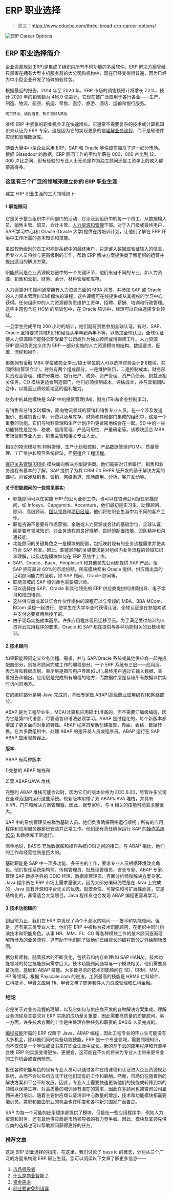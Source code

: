 # ERP 职业选择

> 原文：<https://www.educba.com/three-broad-erp-career-options/>

![ERP Career Options](img/785329ea65b8e5cee939f68a02165bb1.png)



## ERP 职业选择简介

企业资源规划(ERP)是集成了组织内所有不同功能的多层软件。ERP 解决方案曾经只部署在拥有大型主机服务器的大公司和机构中，现在已经变得很普遍，因为已经为中小型企业开发了特殊的软件包。

根据最近的报告，2014 年至 2020 年，ERP 市场的销售额预计将增长 7.2%，预计 2020 年的销售额为 416.9 亿美元。它现在被广泛应用于各行各业——生产、制造、物流、航空、航运、零售、医疗、旅游、酒店、运输和银行服务。

<small>网页开发、编程语言、软件测试&其他</small>

难怪 ERP 中紧张的职业机会正在快速增长。它通常不需要复杂的技术或计算机知识来认证为 ERP 专家。这是因为它的实现更多的是[理解业务流程](https://www.educba.com/business-process-re-engineering-vs-continuous-improvement/)，而不是软硬件实现和管理数据库。

随着大量中小型企业采用 ERP，SAP 和 Oracle 等供应商瞄准了这一细分市场。根据 Glassdoor 的数据，ERP 顾问工作的平均年薪在 800，000 卢比到 12，000 卢比之间，但有经验的专业人士无论是作为独立顾问还是工资单上的收入都要高得多。

### 这里有三个广泛的领域来建立你的 ERP 职业生涯

建立 ERP 职业生涯的三大领域如下:

#### 1.职能顾问

它是关于整合组织中不同部门的活动，它涉及到组织中的每一个员工，从数据输入员、销售主管、职员、会计主管、[人力资源和管理](https://www.educba.com/human-resource/courses/human-resource-course/)干部。对于入门级或最终用户，SAP(学习中心)和 Oracle (Oracle 大学)提供在线培训计划，让他们了解在 ERP 环境中工作所需的基本知识和技能。

虽然较低级别的员工可能是系统中的最终用户，只是键入数据或验证输入的信息，但专业人员将参与更高级别的工作，帮助 ERP 解决方案提供商了解组织的运营并提出适当的解决方案。

职能顾问是企业资源规划链中的一个关键环节，他们来自不同的专业，如人力资源、销售和营销、财务、会计、材料管理和库存。

人力资源(HR)顾问通常拥有人力资源方面的 MBA 背景，并参加 SAP 或 Oracle 的人力资本管理(HCM)模块的课程，这些课程可在线提供或从其授权的学习中心获得。任何组织中的人力资源都负责维护工资单、招聘、薪酬、培训和行政管理。这些主题包含在 HCM 的培训包中，在 Oracle 培训中，经理可以自由选择专业领域。

一旦学生完成平均 200 小时的培训，他们就有资格参加全球认证。有时，SAP、Oracle 坚持要求领域知识和经验从半年到两年不等，以参加全球认证。全球认证使人力资源顾问能够全职受雇于公司或作为独立顾问或培训师工作。人力资源 ERP 顾问负责定义作为 ERP 一部分实施的人力资源模块的结构、数据要求、配置、流程和操作。

那些拥有金融 MBA 学位或商业学士/硕士学位的人可以选择财务会计(FI)模块，共同控制(管理会计)。财务有两个组成部分，一是维护账目，二是控制成本。财务部负责现金管理、维护分类账、银行账户、税务、资产管理、资产负债表、损益及相关任务。CO 模块更适合制造部门，他们必须控制成本，评估成本，并与营销团队合作，以提高业绩较低地区的盈利能力。

财务中的其他模块是 SAP 中的投资管理(IM)、财务(TR)和企业控制(EC)。

有销售和分销(SD)模块，面向物流领域的营销和销售专业人员。在一个涉及发送报价、创建销售订单、计费以及与库存、财务和其他部门集成的组织中，这是一个重要的功能。它们与物料管理和生产计划(PP)更紧密地结合在一起。SD 中的一些功能特性是定价、税收、信用管理、产品可用性、产量确定等。该模块适合 MBA 市场营销专业人士，销售主管和相关专业人士。

相关的物流模块有:材料管理、生产计划和控制、产品数据管理(PDM)、质量管理、工厂维护和项目系统(PS)，但更适合工程流程。

[客户关系管理(CRM)](https://www.educba.com/customer-relationship-management-tools/) 模块面向解决方案提供商。他们需要对订单履行、销售和业务流程有基本的了解。SAP 提供了为其 CRM 7.0 EHPR 版开发的基于解决方案的课程。内容涉及销售、营销、网络渠道、现场应用、分析、客户互动等。

**关于职能顾问的一些常见事实:**

*   职能顾问可以在实施 ERP 的公司全职工作，也可以在咨询公司担任职能顾问，如 Infosys、Capgemini、Accenture，他们最初是实习生、助理顾问、顾问、高级顾问、[团队领导](https://www.educba.com/a-good-leader/)和[项目经理](https://www.educba.com/project-manager-jobs/)。他们将在职业生涯中为不同的客户工作。
*   职能咨询不是要有市场营销、金融或人力资源或会计的基础学位、全球认证，而是要有领域知识、对业务流程的良好理解、良好的配置技能、团队精神和沟通技能。
*   功能顾问的关键角色之一是模块的配置，包括映射现有的业务流程需求并使其符合 SAP 标准。因此，职能顾问的关键要求是对组织内业务流程的领域知识和理解，以及功能模块如何在 ERP 系统中工作。
*   SAP、Oracle、Baan、Peoplesoft 和其他领先公司都提供 SAP 产品，但 SAP 拥有超过 60%的市场份额，所有模块都由 Oracle 提供。供应商出具的证明顾问能力的证明，如 SAP 顾问、Oracle 顾问等。
*   职能领域的 SAP 培训师也需要培训师。
*   可以选择由 SAP、Oracle 和其他领先的 ERP 供应商提供的讲师指导、电子学习和校园培训。
*   这些供应商或其认证合作伙伴提供的课程可以与常规的 MBA、BBA MCom、BCom 课程一起进行，使学生在大学毕业时获得认证。全球认证是在参加考试并支付必要费用后授予的。
*   由于现场实施成本高昂，许多应用程序现已迁移至云。为了满足受过培训的人员对云应用程序的要求，Oracle 和 SAP 都在提供与各种功能相关的云模块培训。

#### 2.技术顾问

如果职能顾问定义业务流程、需求，并与 SAP/Oracle 系统或其他供应商一起完成配置部分，则技术顾问完成工作的编程部分。一个 ERP 系统有三层——应用层、表示层和数据库层。表示层是图形用户界面(GUI ),最终用户通过它输入数据、查看报告和输出。应用层是完成所有编程的地方，而数据库层是存储所有数据以供实时访问的地方。

它的编程部分是用 Java 完成的，基础专家做 ABAP(高级商业应用编程)和网络部分。

ABAP 是为工程毕业生，MCA(计算机应用硕士)准备的，但不需要汇编级编码，因为它是第四代语言，尽管语言和语法必须学习。ABAP 是过程化的，每个新版本都增加了更多面向对象的特性。ABAP 程序员帮助创建报告，界面，表格，数据转换。在大多数组织中，处理 ABAP 的是开发人员或程序员。ABAP 运行在 SAP ABAP 应用服务器上。

**版本:**

ABAP 有两种版本

1)完整的 ABAP 堆栈和

2)双 ABAP/JAVA 堆栈

完整的 ABAP 堆栈可能会过时，因为它们的版本价格为 ECC 6.00，尽管许多公司在全球范围内运行这些系统。较新版本附带了双 ABAP/JAVA 堆栈，并具有 XI/PI、门户和解决方案管理器。因此，据专家称，与 it 相关的技能可能需求量很大。

SAP 中的系统管理员被称为基础人员。他们负责确保网络运行顺畅；所有的应用程序和应用服务器都已安装并正常工作。他们还有责任确保运行 SAP 的[操作系统(OS)](https://www.educba.com/android-operating-system/) 和数据库正常运行。

简单地说，BASIS 充当数据库和操作系统(OS)之间的接口。与 ABAP 相比，他们的工作和经营性质是巨大的。

基础职能是 SAP 中一项多功能、多任务的工作，要求专业人员根据环境改变角色。他们担任系统架构师、传输管理员、批处理管理员、安全专家、ABAP 专家、管理 SAP 数据字典的 DDIC 经理、数据库管理员、界面分析师和解决方案专家。Java 程序员在 ERP 市场上需求量很大，因为大部分编码仍然是在 Java 上完成的，Java 具有开源和平台无关的优势。就安全性、可靠性和可扩展性而言，它是结构化的，非常适合大型项目。Java 程序员也会发现 ABAP 编程更容易学习。

#### 3.技术功能顾问

到目前为止，我们在 ERP 中发现了两个不漏水的隔间——技术和功能顾问。但是，还有第三类专业人士，他们在 ERP 中被称为技术职能顾问，在组织中同时扮演技术和职能角色。从事 HR、MM、FI、CO 等各种模块工作的技术顾问逐渐理解所涉及的业务流程，这有助于他们除了做他们已经擅长的编程部分之外绘制场景图。

据分析师称，随着技术的不断变化，包括云和内存处理(如 SAP HANA)，技术功能领域的特定技能顾问需求巨大。技术功能顾问通常与一个模块相关，他们需要具备功能、基础和 ABAP 技能。大多数寻求的技术职能顾问在 SD、CRM、MM、PP 等领域。根据 Payscale.com 的说法，工资最高的技能是 HRMS 仁科软件、仁科技术、甲骨文应用 11i、甲骨文电子商务套件人力资源管理和仁科金融。

### 结论

它是关于对业务流程的理解，以及它如何与供应商开发的各种解决方案集成。理解业务流程及其要求对 ERP 实施的成功至关重要，因此需要高质量的职能顾问。另一方面，许多技术方面的工作是由处理各种任务和职责的 BASIS 人员完成的。

[编程技能](https://www.educba.com/computer-programming-language/)所需的 ERP 仅限于 Java、ABAP 编程，因此工程专业的毕业生可能没有太多机会，除非他们同时具备功能技能。ERP 是一个专业领域，需要领域知识，而不仅仅是一个学位或证书来在职业生涯中成长。新的基于云的应用程序和开源平台使 ERP 的实施变得更快、更便宜，这可能在不久的将来为专业人士带来更专业的工作机会或咨询前景。

担任各种职能角色的现有专业人员可以通过各种在线课程和认证进入企业资源规划系统，从而不会以任何方式干扰他们现有的工作和薪酬。然而，市场仍在随着新的解决方案和平台不断发展。因此，专业人士需要快速更新他们的技能或转移到新的领域以保持生存。对高质量的培训师有潜在的需求，因此许多顾问也被咨询公司雇佣来进行培训。随着主要供应商认证培训中心数量的增加，技术和功能模块都需要培训员。兼职和自由职业的机会也在印度和各种新兴国家广而告之。

SAP 为每一个可能的应用程序都提供了模块，但是在一些应用程序中，例如人力资源和财务，还有其他供应商是市场领导者的有力竞争者。因此，模块及其领先供应商的选择也可以帮助顾问获得更好的任务。

### 推荐文章

这是 ERP 职业选择的指南。在这里，我们讨论了 bass ic 的概念，分别从三个广泛的方面来构建 ERP 职业生涯。您可以阅读以下文章了解更多信息——

1.  [市场领导者](https://www.educba.com/market-leader/)
2.  [什么是商业智能？](https://www.educba.com/what-is-business-intelligence/)
3.  [资金需求](https://www.educba.com/funding-requirements/)
4.  [创业要避免的错误](https://www.educba.com/business-startup-mistakes-to-avoid/)





